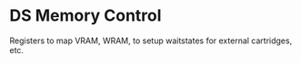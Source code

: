 # DS Memory Control

Registers to map VRAM, WRAM, to setup waitstates for external cartridges, etc.
